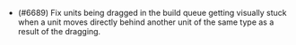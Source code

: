 - (#6689) Fix units being dragged in the build queue getting visually stuck when a unit moves directly behind another unit of the same type as a result of the dragging.
